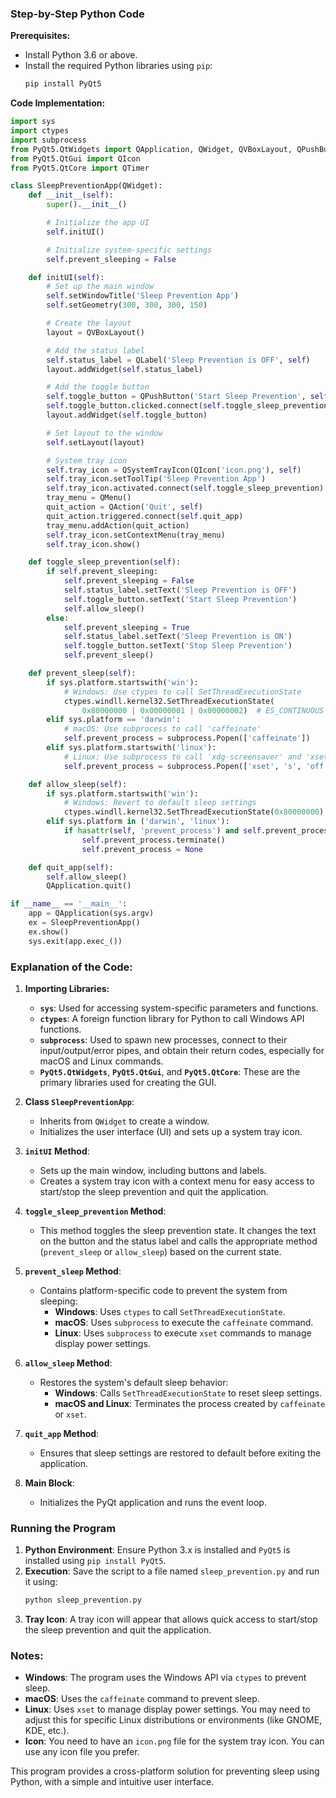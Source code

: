 ### Step-by-Step Python Code

**Prerequisites:**
- Install Python 3.6 or above.
- Install the required Python libraries using `pip`:
  ```bash
  pip install PyQt5
  ```

**Code Implementation:**

```python
import sys
import ctypes
import subprocess
from PyQt5.QtWidgets import QApplication, QWidget, QVBoxLayout, QPushButton, QLabel, QSystemTrayIcon, QMenu, QAction
from PyQt5.QtGui import QIcon
from PyQt5.QtCore import QTimer

class SleepPreventionApp(QWidget):
    def __init__(self):
        super().__init__()

        # Initialize the app UI
        self.initUI()

        # Initialize system-specific settings
        self.prevent_sleeping = False

    def initUI(self):
        # Set up the main window
        self.setWindowTitle('Sleep Prevention App')
        self.setGeometry(300, 300, 300, 150)

        # Create the layout
        layout = QVBoxLayout()

        # Add the status label
        self.status_label = QLabel('Sleep Prevention is OFF', self)
        layout.addWidget(self.status_label)

        # Add the toggle button
        self.toggle_button = QPushButton('Start Sleep Prevention', self)
        self.toggle_button.clicked.connect(self.toggle_sleep_prevention)
        layout.addWidget(self.toggle_button)

        # Set layout to the window
        self.setLayout(layout)

        # System tray icon
        self.tray_icon = QSystemTrayIcon(QIcon('icon.png'), self)
        self.tray_icon.setToolTip('Sleep Prevention App')
        self.tray_icon.activated.connect(self.toggle_sleep_prevention)
        tray_menu = QMenu()
        quit_action = QAction('Quit', self)
        quit_action.triggered.connect(self.quit_app)
        tray_menu.addAction(quit_action)
        self.tray_icon.setContextMenu(tray_menu)
        self.tray_icon.show()

    def toggle_sleep_prevention(self):
        if self.prevent_sleeping:
            self.prevent_sleeping = False
            self.status_label.setText('Sleep Prevention is OFF')
            self.toggle_button.setText('Start Sleep Prevention')
            self.allow_sleep()
        else:
            self.prevent_sleeping = True
            self.status_label.setText('Sleep Prevention is ON')
            self.toggle_button.setText('Stop Sleep Prevention')
            self.prevent_sleep()

    def prevent_sleep(self):
        if sys.platform.startswith('win'):
            # Windows: Use ctypes to call SetThreadExecutionState
            ctypes.windll.kernel32.SetThreadExecutionState(
                0x80000000 | 0x00000001 | 0x00000002)  # ES_CONTINUOUS | ES_SYSTEM_REQUIRED | ES_DISPLAY_REQUIRED
        elif sys.platform == 'darwin':
            # macOS: Use subprocess to call 'caffeinate'
            self.prevent_process = subprocess.Popen(['caffeinate'])
        elif sys.platform.startswith('linux'):
            # Linux: Use subprocess to call 'xdg-screensaver' and 'xset'
            self.prevent_process = subprocess.Popen(['xset', 's', 'off', '-dpms'])

    def allow_sleep(self):
        if sys.platform.startswith('win'):
            # Windows: Revert to default sleep settings
            ctypes.windll.kernel32.SetThreadExecutionState(0x80000000)  # ES_CONTINUOUS
        elif sys.platform in ('darwin', 'linux'):
            if hasattr(self, 'prevent_process') and self.prevent_process:
                self.prevent_process.terminate()
                self.prevent_process = None

    def quit_app(self):
        self.allow_sleep()
        QApplication.quit()

if __name__ == '__main__':
    app = QApplication(sys.argv)
    ex = SleepPreventionApp()
    ex.show()
    sys.exit(app.exec_())
```

### Explanation of the Code:

1. **Importing Libraries:**
   - **`sys`**: Used for accessing system-specific parameters and functions.
   - **`ctypes`**: A foreign function library for Python to call Windows API functions.
   - **`subprocess`**: Used to spawn new processes, connect to their input/output/error pipes, and obtain their return codes, especially for macOS and Linux commands.
   - **`PyQt5.QtWidgets`**, **`PyQt5.QtGui`**, and **`PyQt5.QtCore`**: These are the primary libraries used for creating the GUI.

2. **Class `SleepPreventionApp`**:
   - Inherits from `QWidget` to create a window.
   - Initializes the user interface (UI) and sets up a system tray icon.

3. **`initUI` Method**:
   - Sets up the main window, including buttons and labels.
   - Creates a system tray icon with a context menu for easy access to start/stop the sleep prevention and quit the application.

4. **`toggle_sleep_prevention` Method**:
   - This method toggles the sleep prevention state. It changes the text on the button and the status label and calls the appropriate method (`prevent_sleep` or `allow_sleep`) based on the current state.

5. **`prevent_sleep` Method**:
   - Contains platform-specific code to prevent the system from sleeping:
     - **Windows**: Uses `ctypes` to call `SetThreadExecutionState`.
     - **macOS**: Uses `subprocess` to execute the `caffeinate` command.
     - **Linux**: Uses `subprocess` to execute `xset` commands to manage display power settings.

6. **`allow_sleep` Method**:
   - Restores the system's default sleep behavior:
     - **Windows**: Calls `SetThreadExecutionState` to reset sleep settings.
     - **macOS and Linux**: Terminates the process created by `caffeinate` or `xset`.

7. **`quit_app` Method**:
   - Ensures that sleep settings are restored to default before exiting the application.

8. **Main Block**:
   - Initializes the PyQt application and runs the event loop.

### Running the Program

1. **Python Environment**: Ensure Python 3.x is installed and `PyQt5` is installed using `pip install PyQt5`.
2. **Execution**: Save the script to a file named `sleep_prevention.py` and run it using:
   ```bash
   python sleep_prevention.py
   ```
3. **Tray Icon**: A tray icon will appear that allows quick access to start/stop the sleep prevention and quit the application.

### Notes:

- **Windows**: The program uses the Windows API via `ctypes` to prevent sleep.
- **macOS**: Uses the `caffeinate` command to prevent sleep.
- **Linux**: Uses `xset` to manage display power settings. You may need to adjust this for specific Linux distributions or environments (like GNOME, KDE, etc.).
- **Icon**: You need to have an `icon.png` file for the system tray icon. You can use any icon file you prefer.

This program provides a cross-platform solution for preventing sleep using Python, with a simple and intuitive user interface.
